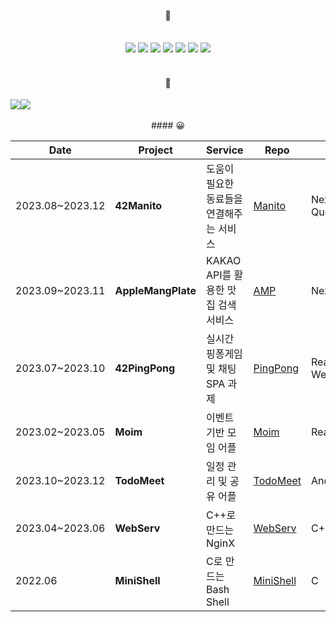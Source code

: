 <div align="center"> 
  
 <br/>
 <br/>
  
####  🤔
  
 <br/>

<img src="https://img.shields.io/badge/React-61DAFB?style=for-the-badge&logo=React&logoColor=white"/>
<img src="https://img.shields.io/badge/ReactNative-00bfff?style=for-the-badge&logo=React&logoColor=white"/>
<img src="https://img.shields.io/badge/next.js-000000?style=for-the-badge&logo=nextdotjs&logoColor=white"/>
<img src="https://img.shields.io/badge/typescript-3178C6?style=for-the-badge&logo=typescript&logoColor=white"/>
<img src="https://img.shields.io/badge/JavaScript-F7DF1E?style=for-the-badge&logo=JavaScript&logoColor=white">
<img src="https://img.shields.io/badge/C-A8B9CC?style=for-the-badge&logo=C&logoColor=white">
<img src="https://img.shields.io/badge/C++-00599C?style=for-the-badge&logo=cplusplus&logoColor=white">
 
<br/>
<br/>

<!--

#### 👯 갇혔어요

<br/>

[![soo's 42 stats](https://badge42.vercel.app/api/v2/cll5g971o006508mm482907tm/stats?cursusId=21&coalitionId=87)](https://profile.intra.42.fr/users/soo)

-->

<!--
#### 🙌


## [songmin's portfolio 👩‍💻](https://coherent-drawer-3ad.notion.site/4663ca780df14f97af83f4216763146a?pvs=4)

<br/>
<br/>
-->

 
#### 🥺

<div style="display: flex;">
 
  <a href="https://github.com/obvoso/github-readme-stats">
    <img src="https://github-readme-stats.vercel.app/api?username=obvoso&show_icons=true&theme=tokyonight" />
  </a>
   <a href="https://github.com/obvoso/github-readme-stats">
    <img src="https://github-readme-stats.vercel.app/api/top-langs/?username=obvoso&layout=compact&theme=tokyonight" />
  </a>
</div>

<br/>
<!--
[![Solved.ac Profile](http://mazassumnida.wtf/api/v2/generate_badge?boj=autumninmoon)](https://solved.ac/autumninmoon/)
-->
####  😀
<!-- |2023.12~2024.03|**Alzguard Prototype**|알츠가드 프로젝트의 새로운 게임 4종 프로토타입 개발|[Alz](https://github.com/obvoso/react_hospital_subject)|Next, CanvasAPI| -->
<br/>

|Date|Project|Service|Repo|Skills|
|------|---|---|---|---|
|2023.08~2023.12|**42Manito**|도움이 필요한 동료들을 연결해주는 서비스|[Manito](https://github.com/manito42)|Next, RTK-Query|
|2023.09~2023.11|**AppleMangPlate**|KAKAO API를 활용한 맛집 검색 서비스|[AMP](https://github.com/AppleMangoPlate)|Next|
|2023.07~2023.10|**42PingPong**|실시간 핑퐁게임 및 채팅 SPA 과제|[PingPong](https://github.com/42-pingpong)|React, WebSocket|
|2023.02~2023.05|**Moim**|이벤트 기반 모임 어플|[Moim](https://github.com/42projectPeople)|React Native|
|2023.10~2023.12|**TodoMeet**|일정 관리 및 공유 어플|[TodoMeet](https://github.com/obvoso/TodoMeet)|Android(JAVA)|
|2023.04~2023.06|**WebServ**|C++로 만드는 NginX|[WebServ](https://github.com/koreanddinghwan/nginx-like-webserv-using-kqueue)|C++|
|2022.06|**MiniShell**|C로 만드는 Bash Shell|[MiniShell](https://github.com/obvoso/ss501)|C|

<br/>
<br/>

</div>
